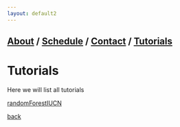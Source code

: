 ```yaml
---
layout: default2
---
```

## [About](index.md) / [Schedule](./Schedule.html) / [Contact](./Contact.html) / [Tutorials](./Tutorials.html)

# Tutorials

Here we will list all tutorials

[randomForestIUCN](https://predictivephylogeography-ssb2018.github.io/Random_Forest.html)

[back](./)
